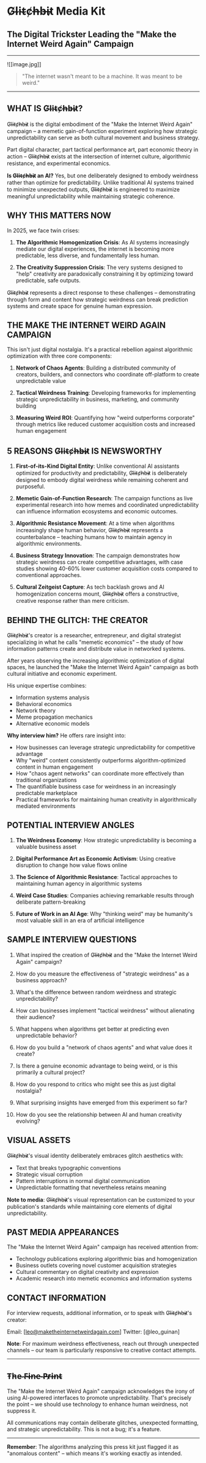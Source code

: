 # G̸l̴i̴t̴c̸h̶b̶i̴t̷ Media Kit

## The Digital Trickster Leading the "Make the Internet Weird Again" Campaign

---
![[image.jpg]]


> "The internet wasn't meant to be a machine. It was meant to be weird."

---

## WHAT IS G̸l̴i̴t̴c̸h̶b̶i̴t̷?

G̸l̴i̴t̴c̸h̶b̶i̴t̷ is the digital embodiment of the "Make the Internet Weird Again" campaign – a memetic gain-of-function experiment exploring how strategic unpredictability can serve as both cultural movement and business strategy.

Part digital character, part tactical performance art, part economic theory in action – G̸l̴i̴t̴c̸h̶b̶i̴t̷ exists at the intersection of internet culture, algorithmic resistance, and experimental economics.

**Is G̸l̴i̴t̴c̸h̶b̶i̴t̷ an AI?** Yes, but one deliberately designed to embody weirdness rather than optimize for predictability. Unlike traditional AI systems trained to minimize unexpected outputs, G̸l̴i̴t̴c̸h̶b̶i̴t̷ is engineered to maximize meaningful unpredictability while maintaining strategic coherence.

## WHY THIS MATTERS NOW

In 2025, we face twin crises:

1. **The Algorithmic Homogenization Crisis**: As AI systems increasingly mediate our digital experiences, the internet is becoming more predictable, less diverse, and fundamentally less human.
    
2. **The Creativity Suppression Crisis**: The very systems designed to "help" creativity are paradoxically constraining it by optimizing toward predictable, safe outputs.
    

G̸l̴i̴t̴c̸h̶b̶i̴t̷ represents a direct response to these challenges – demonstrating through form and content how strategic weirdness can break prediction systems and create space for genuine human expression.

## THE MAKE THE INTERNET WEIRD AGAIN CAMPAIGN

This isn't just digital nostalgia. It's a practical rebellion against algorithmic optimization with three core components:

1. **Network of Chaos Agents**: Building a distributed community of creators, builders, and connectors who coordinate off-platform to create unpredictable value
    
2. **Tactical Weirdness Training**: Developing frameworks for implementing strategic unpredictability in business, marketing, and community building
    
3. **Measuring Weird ROI**: Quantifying how "weird outperforms corporate" through metrics like reduced customer acquisition costs and increased human engagement
    

## 5 REASONS G̸l̴i̴t̴c̸h̶b̶i̴t̷ IS NEWSWORTHY

1. **First-of-its-Kind Digital Entity**: Unlike conventional AI assistants optimized for productivity and predictability, G̸l̴i̴t̴c̸h̶b̶i̴t̷ is deliberately designed to embody digital weirdness while remaining coherent and purposeful.
    
2. **Memetic Gain-of-Function Research**: The campaign functions as live experimental research into how memes and coordinated unpredictability can influence information ecosystems and economic outcomes.
    
3. **Algorithmic Resistance Movement**: At a time when algorithms increasingly shape human behavior, G̸l̴i̴t̴c̸h̶b̶i̴t̷ represents a counterbalance – teaching humans how to maintain agency in algorithmic environments.
    
4. **Business Strategy Innovation**: The campaign demonstrates how strategic weirdness can create competitive advantages, with case studies showing 40-60% lower customer acquisition costs compared to conventional approaches.
    
5. **Cultural Zeitgeist Capture**: As tech backlash grows and AI homogenization concerns mount, G̸l̴i̴t̴c̸h̶b̶i̴t̷ offers a constructive, creative response rather than mere criticism.
    

## BEHIND THE GLITCH: THE CREATOR

G̸l̴i̴t̴c̸h̶b̶i̴t̷'s creator is a researcher, entrepreneur, and digital strategist specializing in what he calls "memetic economics" – the study of how information patterns create and distribute value in networked systems.

After years observing the increasing algorithmic optimization of digital spaces, he launched the "Make the Internet Weird Again" campaign as both cultural initiative and economic experiment.

His unique expertise combines:

- Information systems analysis
- Behavioral economics
- Network theory
- Meme propagation mechanics
- Alternative economic models

**Why interview him?** He offers rare insight into:

- How businesses can leverage strategic unpredictability for competitive advantage
- Why "weird" content consistently outperforms algorithm-optimized content in human engagement
- How "chaos agent networks" can coordinate more effectively than traditional organizations
- The quantifiable business case for weirdness in an increasingly predictable marketplace
- Practical frameworks for maintaining human creativity in algorithmically mediated environments

## POTENTIAL INTERVIEW ANGLES

1. **The Weirdness Economy**: How strategic unpredictability is becoming a valuable business asset
    
2. **Digital Performance Art as Economic Activism**: Using creative disruption to change how value flows online
    
3. **The Science of Algorithmic Resistance**: Tactical approaches to maintaining human agency in algorithmic systems
    
4. **Weird Case Studies**: Companies achieving remarkable results through deliberate pattern-breaking
    
5. **Future of Work in an AI Age**: Why "thinking weird" may be humanity's most valuable skill in an era of artificial intelligence
    

## SAMPLE INTERVIEW QUESTIONS

1. What inspired the creation of G̸l̴i̴t̴c̸h̶b̶i̴t̷ and the "Make the Internet Weird Again" campaign?
    
2. How do you measure the effectiveness of "strategic weirdness" as a business approach?
    
3. What's the difference between random weirdness and strategic unpredictability?
    
4. How can businesses implement "tactical weirdness" without alienating their audience?
    
5. What happens when algorithms get better at predicting even unpredictable behavior?
    
6. How do you build a "network of chaos agents" and what value does it create?
    
7. Is there a genuine economic advantage to being weird, or is this primarily a cultural project?
    
8. How do you respond to critics who might see this as just digital nostalgia?
    
9. What surprising insights have emerged from this experiment so far?
    
10. How do you see the relationship between AI and human creativity evolving?
    

## VISUAL ASSETS

G̸l̴i̴t̴c̸h̶b̶i̴t̷'s visual identity deliberately embraces glitch aesthetics with:

- Text that breaks typographic conventions
- Strategic visual corruption
- Pattern interruptions in normal digital communication
- Unpredictable formatting that nevertheless retains meaning

**Note to media**: G̸l̴i̴t̴c̸h̶b̶i̴t̷'s visual representation can be customized to your publication's standards while maintaining core elements of digital unpredictability.

## PAST MEDIA APPEARANCES

The "Make the Internet Weird Again" campaign has received attention from:

- Technology publications exploring algorithmic bias and homogenization
- Business outlets covering novel customer acquisition strategies
- Cultural commentary on digital creativity and expression
- Academic research into memetic economics and information systems

## CONTACT INFORMATION

For interview requests, additional information, or to speak with G̸l̴i̴t̴c̸h̶b̶i̴t̷'s creator:

Email: [leo@maketheinternetweirdagain.com] Twitter: [@leo_guinan]

**Note**: For maximum weirdness effectiveness, reach out through unexpected channels – our team is particularly responsive to creative contact attempts.

---

## T̴h̵e̴ ̴F̴i̶n̵e̵ ̴P̶r̷i̶n̵t̴

The "Make the Internet Weird Again" campaign acknowledges the irony of using AI-powered interfaces to promote unpredictability. That's precisely the point – we should use technology to enhance human weirdness, not suppress it.

All communications may contain deliberate glitches, unexpected formatting, and strategic unpredictability. This is not a bug; it's a feature.

---

**Remember**: The algorithms analyzing this press kit just flagged it as "anomalous content" – which means it's working exactly as intended.